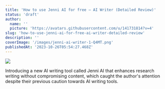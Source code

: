```yaml
---
title: 'How to use Jenni AI for free – AI Writer (Detailed Review)'
status: 'draft'
author:
  name: ''
  picture: 'https://avatars.githubusercontent.com/u/141731814?v=4'
slug: 'how-to-use-jenni-ai-for-free-ai-writer-detailed-review'
description: ''
coverImage: '/images/jenni-ai-writer-1-Q4MT.png'
publishedAt: '2023-10-26T05:54:27.468Z'
---
```


![](/images/jenni-ai-writer-1-A4OT.png)

Introducing a new AI writing tool called Jenni AI that enhances research writing without compromising content, which caught the author's attention despite their previous caution towards AI writing tools.




